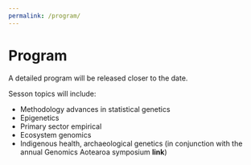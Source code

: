 ```yaml
---
permalink: /program/
---
```


<span></span>

# Program

A detailed program will be released closer to the date.

Sesson topics will include:
- Methodology advances in statistical genetics
- Epigenetics 
- Primary sector empirical
- Ecosystem genomics
- Indigenous health, archaeological genetics (in conjunction with the annual Genomics Aotearoa symposium **link**)